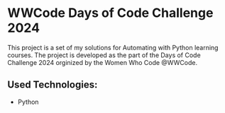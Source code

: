# WWCode Days of Code Challenge 2024

This project is a set of my solutions for Automating with Python learning courses. The project is developed as the part of the Days of Code Challenge 2024 orginized by the Women Who Code @WWCode.

## Used Technologies:

- Python
